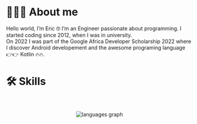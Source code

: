 
<h1>👨🏼‍💻 About me</h1>
Hello world, I’m Eric 🤓
I’m an Engineer passionate about programming. I started coding since 2012, when I was in university.<br/>
On 2022 I was part of the Google Africa Developer Scholarship 2022 where I discover Android developement and the awesome programing language 👉👉 Kotlin 🔥🔥.

<h1>🛠 Skills</h1>
    <br/>
    <br/>
<div align="center">
  <img src="https://github-readme-stats.vercel.app/api/top-langs/?username=raneric&layout=donut-vertical&theme=dark" alt="languages graph"  />
</div>
